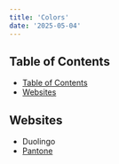 ```yaml
---
title: 'Colors'
date: '2025-05-04'
---
```


## Table of Contents

- [Table of Contents](#table-of-contents)
- [Websites](#websites)

## Websites

- Duolingo
- [Pantone](https://www.pantone.com/)
